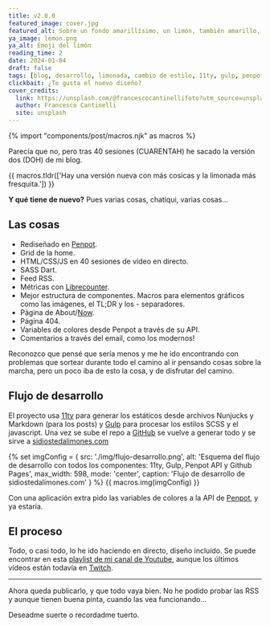 ```yaml
---
title: v2.0.0
featured_image: cover.jpg
featured_alt: Sobre un fondo amarillísimo, un limón, también amarillo, sueña que es feliz (se ve un bocadillo de circulitos y dentro un smiley)
ya_image: lemon.png
ya_alt: Emoji del limón
reading_time: 2
date: 2024-01-04
draft: false
tags: [blog, desarrollo, limonada, cambio de estilo, 11ty, gulp, penpot]
clickbait: ¿Te gusta el nuevo diseño?
cover_credits:
  link: https://unsplash.com/@francescocantinellifoto?utm_source=unsplash&utm_medium=referral&utm_content=creditCopyText
  author: Francesco Cantinelli
  site: unsplash
---
```

{% import "components/post/macros.njk" as macros %}

Parecía que no, pero tras 40 sesiones (CUARENTAH) he sacado la versión dos (DOH) de mi blog.

{{ macros.tldr(['Hay una versión nueva con más cosicas y la limonada más fresquita.']) }}

**Y qué tiene de nuevo?** Pues varias cosas, chatiqui, varias cosas...

## Las cosas

- Rediseñado en [Penpot](https://penpot.app/).
- Grid de la home.
- HTML/CSS/JS en 40 sesiones de vídeo en directo.
- SASS Dart.
- Feed RSS.
- Métricas con [Librecounter](https://librecounter.org/).
- Mejor estructura de componentes.
Macros para elementos gráficos como las imágenes, el TL;DR y los - separadores.
- Página de About/[Now](https://nownownow.com/about).
- Página 404.
- Variables de colores desde Penpot a través de su API.
- Comentarios a través del email, como los modernos!

Reconozco que pensé que sería menos y me he ido encontrando con problemas que sortear durante todo el camino al ir pensando cosas sobre la marcha, pero un poco iba de esto la cosa, y de disfrutar del camino.

## Flujo de desarrollo

El proyecto usa [11ty](https://www.11ty.dev/) para generar los estáticos desde archivos Nunjucks y Markdown (para los posts) y [Gulp](https://gulpjs.com/) para procesar los estilos SCSS y el javascript. Una vez se sube el repo a [GitHub](https://github.com/spacenomads/lemonade) se vuelve a generar todo y se sirve a [sidiostedalimones.com](https://sidiostedalimones.com)

{% set imgConfig = {
  src: './img/flujo-desarrollo.png',
  alt: 'Esquema del flujo de desarrollo con todos los componentes: 11ty, Gulp, Penpot API y Github Pages',
  max_width: 598,
  mode: 'center',
  caption: 'Flujo de desarrollo de sidiostedalimones.com'
} %}
{{ macros.img(imgConfig) }}

Con una aplicación extra pido las variables de colores a la API de [Penpot](https://penpot.app/), y ya estaría.

## El proceso

Todo, o casi todo, lo he ido haciendo en directo, diseño incluído. Se puede encontrar en esta [playlist de mi canal de Youtube](https://www.youtube.com/watch?v=YFopuaVlsXQ&list=PLO-mtrYE0826dG8eph_-WKsLq6mLaVhDg), aunque los últimos vídeos están todavía en [Twitch](https://www.twitch.tv/chuck_as_usual/videos).

***
Ahora queda publicarlo, y que todo vaya bien. No he podido probar las RSS y aunque tienen buena pinta, cuando las vea funcionando...

Deseadme suerte o recordadme tuerto.
